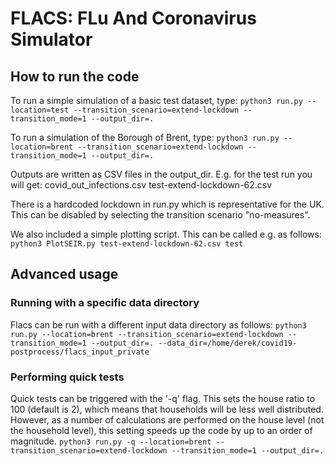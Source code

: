 # FLACS: FLu And Coronavirus Simulator

## How to run the code
To run a simple simulation of a basic test dataset, type:
`python3 run.py --location=test --transition_scenario=extend-lockdown --transition_mode=1 --output_dir=.`

To run a simulation of the Borough of Brent, type:
`python3 run.py --location=brent --transition_scenario=extend-lockdown --transition_mode=1 --output_dir=.`

Outputs are written as CSV files in the output\_dir. E.g. for the test run you will get:
covid\_out\_infections.csv
test-extend-lockdown-62.csv

There is a hardcoded lockdown in run.py which is representative for the UK. This can be disabled by selecting the transition scenario "no-measures".

We also included a simple plotting script. This can be called e.g. as follows:
`python3 PlotSEIR.py test-extend-lockdown-62.csv test`

## Advanced usage

### Running with a specific data directory
Flacs can be run with a different input data directory as follows:
`python3 run.py --location=brent --transition_scenario=extend-lockdown --transition_mode=1 --output_dir=. --data_dir=/home/derek/covid19-postprocess/flacs_input_private`

### Performing quick tests
Quick tests can be triggered with the '-q' flag. This sets the house ratio to 100 (default is 2), which means that households will be less well distributed.
However, as a number of calculations are performed on the house level (not the household level), this setting speeds up the code by up to an order of magnitude.
`python3 run.py -q --location=brent --transition_scenario=extend-lockdown --transition_mode=1 --output_dir=.`

